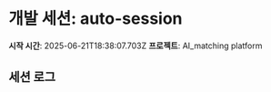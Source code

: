 # 개발 세션: auto-session

**시작 시간**: 2025-06-21T18:38:07.703Z
**프로젝트**: AI_matching platform

## 세션 로그

